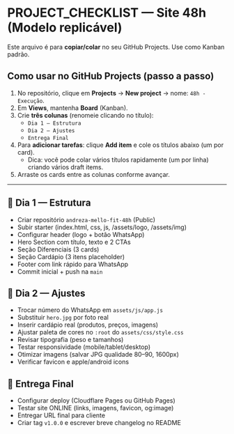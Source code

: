 # PROJECT_CHECKLIST — Site 48h (Modelo replicável)

Este arquivo é para **copiar/colar** no seu GitHub Projects. Use como Kanban padrão.

## Como usar no GitHub Projects (passo a passo)
1) No repositório, clique em **Projects** → **New project** → nome: `48h - Execução`.
2) Em **Views**, mantenha **Board** (Kanban).
3) Crie **três colunas** (renomeie clicando no título):
   - `Dia 1 — Estrutura`
   - `Dia 2 — Ajustes`
   - `Entrega Final`
4) Para **adicionar tarefas**: clique **Add item** e cole os títulos abaixo (um por card).
   - Dica: você pode colar vários títulos rapidamente (um por linha) criando vários draft items.
5) Arraste os cards entre as colunas conforme avançar.

---

## 📌 Dia 1 — Estrutura
- Criar repositório `andreza-mello-fit-48h` (Public)
- Subir starter (index.html, css, js, /assets/logo, /assets/img)
- Configurar header (logo + botão WhatsApp)
- Hero Section com título, texto e 2 CTAs
- Seção Diferenciais (3 cards)
- Seção Cardápio (3 itens placeholder)
- Footer com link rápido para WhatsApp
- Commit inicial + push na `main`

## 📌 Dia 2 — Ajustes
- Trocar número do WhatsApp em `assets/js/app.js`
- Substituir `hero.jpg` por foto real
- Inserir cardápio real (produtos, preços, imagens)
- Ajustar paleta de cores no `:root` do `assets/css/style.css`
- Revisar tipografia (peso e tamanhos)
- Testar responsividade (mobile/tablet/desktop)
- Otimizar imagens (salvar JPG qualidade 80–90, 1600px)
- Verificar favicon e apple/android icons

## 📌 Entrega Final
- Configurar deploy (Cloudflare Pages ou GitHub Pages)
- Testar site ONLINE (links, imagens, favicon, og:image)
- Entregar URL final para cliente
- Criar tag `v1.0.0` e escrever breve changelog no README
